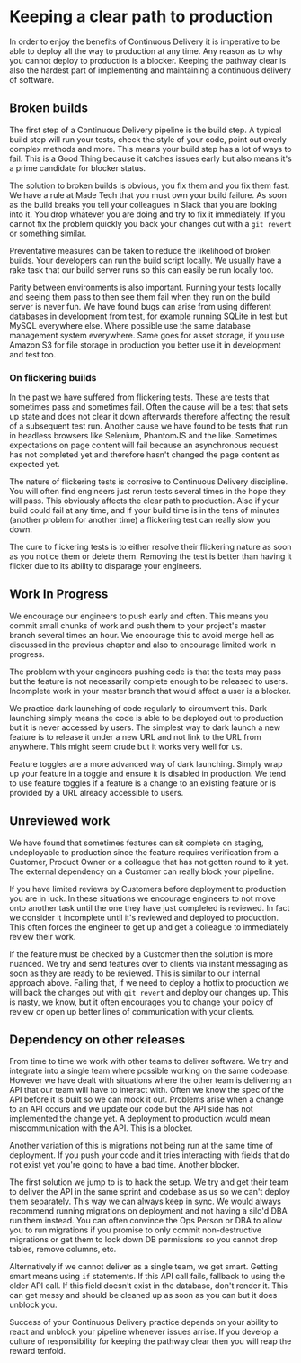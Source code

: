 # Keeping a clear path to production

In order to enjoy the benefits of Continuous Delivery it is imperative to be
able to deploy all the way to production at any time. Any reason as to why you
cannot deploy to production is a blocker. Keeping the pathway clear is also
the hardest part of implementing and maintaining a continuous delivery of
software.

## Broken builds

The first step of a Continuous Delivery pipeline is the build step. A typical
build step will run your tests, check the style of your code, point out overly
complex methods and more. This means your build step has a lot of ways to fail.
This is a Good Thing because it catches issues early but also means it's a
prime candidate for blocker status.

The solution to broken builds is obvious, you fix them and you fix them fast.
We have a rule at Made Tech that you must own your build failure. As soon as
the build breaks you tell your colleagues in Slack that you are looking into
it. You drop whatever you are doing and try to fix it immediately. If you
cannot fix the problem quickly you back your changes out with a `git revert`
or something similar.

Preventative measures can be taken to reduce the likelihood of broken builds.
Your developers can run the build script locally. We usually have a rake task
that our build server runs so this can easily be run locally too.

Parity between environments is also important. Running your tests locally and
seeing them pass to then see them fail when they run on the build server is
never fun. We have found bugs can arise from using different databases in
development from test, for example running SQLite in test but MySQL everywhere
else. Where possible use the same database management system everywhere. Same
goes for asset storage, if you use Amazon S3 for file storage in production
you better use it in development and test too.

### On flickering builds

In the past we have suffered from flickering tests. These are tests that
sometimes pass and sometimes fail. Often the cause will be a test that sets
up state and does not clear it down afterwards therefore affecting the result
of a subsequent test run. Another cause we have found to be tests that run
in headless browsers like Selenium, PhantomJS and the like. Sometimes
expectations on page content will fail because an asynchronous request has
not completed yet and therefore hasn't changed the page content as expected yet.

The nature of flickering tests is corrosive to Continuous Delivery discipline.
You will often find engineers just rerun tests several times in the hope they
will pass. This obviously affects the clear path to production. Also if your
build could fail at any time, and if your build time is in the tens of minutes
(another problem for another time) a flickering test can really slow you down.

The cure to flickering tests is to either resolve their flickering nature as
soon as you notice them or delete them. Removing the test is better than 
having it flicker due to its ability to disparage your engineers.

## Work In Progress

We encourage our engineers to push early and often. This means you commit small
chunks of work and push them to your project's master branch several times an
hour. We encourage this to avoid merge hell as discussed in the previous chapter
and also to encourage limited work in progress.

The problem with your engineers pushing code is that the tests may pass but
the feature is not necessarily complete enough to be released to users.
Incomplete work in your master branch that would affect a user is a blocker.

We practice dark launching of code regularly to circumvent this. Dark launching
simply means the code is able to be deployed out to production but it is never
accessed by users. The simplest way to dark launch a new feature is to release
it under a new URL and not link to the URL from anywhere. This might seem crude
but it works very well for us.

Feature toggles are a more advanced way of dark launching. Simply wrap up your
feature in a toggle and ensure it is disabled in production. We tend to use
feature toggles if a feature is a change to an existing feature or is provided
by a URL already accessible to users.

## Unreviewed work

We have found that sometimes features can sit complete on staging, undeployable
to production since the feature requires verification from a Customer, Product
Owner or a colleague that has not gotten round to it yet. The external
dependency on a Customer can really block your pipeline.

If you have limited reviews by Customers before deployment to production you are
in luck. In these situations we encourage engineers to not move onto another
task until the one they have just completed is reviewed. In fact we consider it
incomplete until it's reviewed and deployed to production. This often forces
the engineer to get up and get a colleague to immediately review their work.

If the feature must be checked by a Customer then the solution is more nuanced.
We try and send features over to clients via instant messaging as soon as they
are ready to be reviewed. This is similar to our internal approach above.
Failing that, if we need to deploy a hotfix to production we will back the
changes out with `git revert` and deploy our changes up. This is nasty, we know,
but it often encourages you to change your policy of review or open up better
lines of communication with your clients.

## Dependency on other releases

From time to time we work with other teams to deliver software. We try and
integrate into a single team where possible working on the same codebase.
However we have dealt with situations where the other team is delivering an
API that our team will have to interact with. Often we know the spec of the
API before it is built so we can mock it out. Problems arise when a change to
an API occurs and we update our code but the API side has not implemented the
change yet. A deployment to production would mean miscommunication with the API.
This is a blocker.

Another variation of this is migrations not being run at the same time of
deployment. If you push your code and it tries interacting with fields that
do not exist yet you're going to have a bad time. Another blocker.

The first solution we jump to is to hack the setup. We try and get their team
to deliver the API in the same sprint and codebase as us so we can't deploy them
separately. This way we can always keep in sync. We would always recommend
running migrations on deployment and not having a silo'd DBA run them instead.
You can often convince the Ops Person or DBA to allow you to run migrations if
you promise to only commit non-destructive migrations or get them to lock down
DB permissions so you cannot drop tables, remove columns, etc.

Alternatively if we cannot deliver as a single team, we get smart. Getting smart
means using `if` statements. If this API call fails, fallback to using the older
API call. If this field doesn't exist in the database, don't render it. This can
get messy and should be cleaned up as soon as you can but it does unblock you.

Success of your Continuous Delivery practice depends on your ability to react
and unblock your pipeline whenever issues arrise. If you develop a culture of
responsibility for keeping the pathway clear then you will reap the reward
tenfold.
